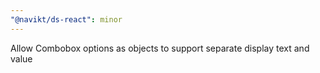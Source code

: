 ```yaml
---
"@navikt/ds-react": minor
---
```


Allow Combobox options as objects to support separate display text and value
